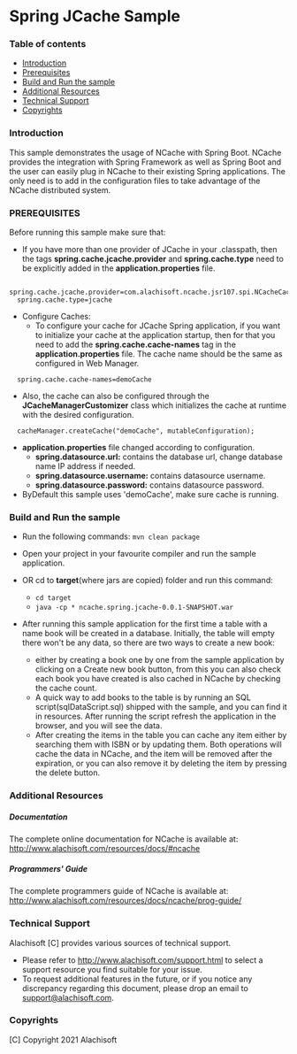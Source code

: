 # Spring JCache Sample

### Table of contents

* [Introduction](#introduction)
* [Prerequisites](#prerequisites)
* [Build and Run the sample](#build-and-run-the-sample)
* [Additional Resources](#additional-resources)
* [Technical Support](#technical-support)
* [Copyrights](#copyrights)

### Introduction

This sample demonstrates the usage of NCache with Spring Boot.
NCache provides the integration with Spring Framework as well as Spring Boot and the user can easily plug in NCache to
their existing Spring applications. The only need is to add in the configuration files to take advantage of the NCache
distributed system.

### PREREQUISITES

Before running this sample make sure that:
- If you have more than one provider of JCache in your .classpath, then the tags **spring.cache.jcache.provider** and
  **spring.cache.type** need to be explicitly added in the **application.properties** file.
```
  spring.cache.jcache.provider=com.alachisoft.ncache.jsr107.spi.NCacheCachingProvider
  spring.cache.type=jcache
```
- Configure Caches:
    - To configure your cache for JCache Spring application, if you want to initialize your cache at the application
      startup, then for that you need to add the **spring.cache.cache-names** tag in the **application.properties** file.
      The cache name should be the same as configured in Web Manager.
```
  spring.cache.cache-names=demoCache
```
- Also, the cache can also be configured through the **JCacheManagerCustomizer** class which initializes the cache at
  runtime with the desired configuration.
```
  cacheManager.createCache("demoCache", mutableConfiguration);
```
- **application.properties** file changed according to configuration.
    - **spring.datasource.url:** contains the database url, change database name IP address if needed.
    - **spring.datasource.username:** contains datasource username.
    - **spring.datasource.password:** contains datasource password.
- ByDefault this sample uses 'demoCache', make sure cache is running.

### Build and Run the sample

- Run the following commands:
  ``` mvn clean package ```
- Open your project in your favourite compiler and run the sample application.
- OR cd to **target**(where jars are copied) folder and run this command:
    - ``` cd target ```
    - ``` java -cp * ncache.spring.jcache-0.0.1-SNAPSHOT.war ```
    
- After running this sample application for the first time a table with a name book will be created in a
  database. Initially, the table will empty there won't be any data, so there are two ways to create a new book:
    - either by creating a book one by one from the sample application by clicking on a Create new book button,
      from this you can also check each book you have created is also cached in NCache by checking the cache count.
    - A quick way to add books to the table is by running an SQL script(sqlDataScript.sql) shipped with the sample,
      and you can find it in resources. After running the script refresh the application in the browser, and you will
      see the data.
    - After creating the items in the table you can cache any item either by searching them with ISBN or by updating
      them. Both operations will cache the data in NCache, and the item will be removed after the expiration, or you
      can also remove it by deleting the item by pressing the delete button.

### Additional Resources

##### Documentation
The complete online documentation for NCache is available at:
http://www.alachisoft.com/resources/docs/#ncache

##### Programmers' Guide
The complete programmers guide of NCache is available at:
http://www.alachisoft.com/resources/docs/ncache/prog-guide/

### Technical Support

Alachisoft [C] provides various sources of technical support.

- Please refer to http://www.alachisoft.com/support.html to select a support resource you find suitable for your issue.
- To request additional features in the future, or if you notice any discrepancy regarding this document, please drop an email to [support@alachisoft.com](mailto:support@alachisoft.com).

### Copyrights

[C] Copyright 2021 Alachisoft 